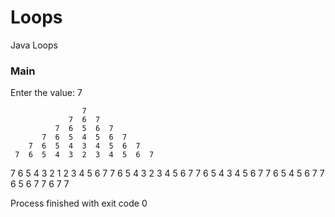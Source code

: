 # Loops
Java Loops

<h3>Main</h3>
Enter the value: 7

                    7
                 7  6  7
              7  6  5  6  7
           7  6  5  4  5  6  7
        7  6  5  4  3  4  5  6  7
     7  6  5  4  3  2  3  4  5  6  7
  7  6  5  4  3  2  1  2  3  4  5  6  7
     7  6  5  4  3  2  3  4  5  6  7
        7  6  5  4  3  4  5  6  7
           7  6  5  4  5  6  7
              7  6  5  6  7
                 7  6  7
                    7
                     
Process finished with exit code 0

  
  
  
  
